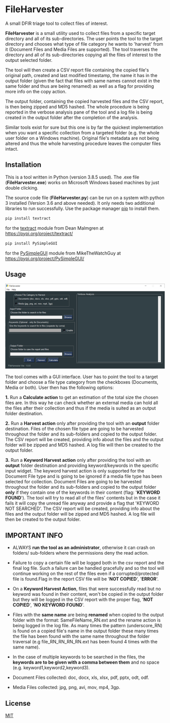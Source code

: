 # FileHarvester
A small DFIR triage tool to collect files of interest.

**FileHarvester** is a small utility used to collect files from a specific target directory and all of its sub-directories. The user points the tool to the target directory and chooses what type of file category he wants to 'harvest' from it (Document Files and Media Files are supported). The tool traverses the directory and all of its sub-directories copying all the files of interest to the output selected folder.

The tool will then create a CSV report file containing the copied file's original path, created and last modified timestamp, the name it has in the output folder (given the fact that files with same names cannot exist in the same folder and thus are being renamed) as well as a flag for providing more info on the copy action. 

The output folder, containing the copied harvested files and the CSV report, is then being zipped and MD5 hashed. The whole procedure is being reported in the verbose analysis pane of the tool and a log file is being created in the output folder after the completion of the analysis. 

Similar tools exist for sure but this one is by far the quickest implementation when you want a specific collection from a targeted folder (e.g. the whole user folder on a Windows machine). Original file's metadata are not being altered and thus the whole harvesting procedure leaves the computer files intact.

## Installation

This is a tool written in Python (version 3.8.5 used). The .exe file (**FileHarvester.exe**) works on Microsoft Windows based machines by just double clicking.

The source code file (**FileHarvester.py**) can be run on a system with python 3 installed (Version 3.6 and above needed). It only needs two additional libraries to run successfully. Use the package manager [pip](https://pip.pypa.io/en/stable/) to install them.

```bash
pip install textract
```
for the [textract](https://pypi.org/project/textract/) module from Dean Malmgren at https://pypi.org/project/textract/

```bash
pip install PySimpleGUI
```
for the [PySimpleGUI](https://pypi.org/project/PySimpleGUI/) module from  MikeTheWatchGuy at https://pypi.org/project/PySimpleGUI/

## Usage

![GitHub Logo](/MainGUI.PNG)

The tool comes with a GUI interface. User has to point the tool to a target folder and choose a file type category from the checkboxes (Documents, Media or both). User then has the following options:

**1.** Run a **Calculate action** to get an estimation of the total size the chosen files are. In this way he can check whether an external media can hold all the files after their collection and thus if the media is suited as an output folder destination.

**2.** Run a **Harvest action** only after providing the tool with an **output** folder destination. Files of the chosen file type are going to be harvested throughout the folder and its sub-folders and copied to the output folder. The CSV report will be created, providing info about the files and the output folder will be zipped and MD5 hashed. A log file will then be created to the output folder.

**3.** Run a **Keyword Harvest action** only after providing the tool with an **output** folder destination and providing keyword/keywords in the specific input widget. The keyword harvest action is only supported for the Document File type and is going to be ignored if a media file type has been selected for collection. Document Files are going to be harvested throughout the folder and its sub-folders and copied to the output folder **only** if they contain one of the keywords in their content (flag: '**KEYWORD FOUND**'). The tool will try to read all of the files' contents but in the case it fails it will copy the unread file anyway and provide a flag that 'KEYWORD NOT SEARCHED'. The CSV report will be created, providing info about the files and the output folder will be zipped and MD5 hashed. A log file will then be created to the output folder.

## IMPORTANT INFO

- ALWAYS **run the tool as an administrator**, otherwise it can crash on folders/ sub-folders where the permissions deny the read action.

- Failure to copy a certain file will be logged both in the csv report and the final log file. Such a failure can be handled gracefully and so the tool will continue working on the rest of the files even if a corrupted/protected file is found.Flag in the report CSV file will be '**NOT COPIED**', '**ERROR**'.

- On a **Keyword Harvest Action**, files that were successfully read but no keyword was found in their content, won't be copied in the output folder but they will be logged in the CSV report with the proper flag, '**NOT COPIED**', '**NO KEYWORD FOUND**'.

- Files with the **same name** are being **renamed** when copied to the output folder with the format: SameFileName_RN.ext and the rename action is being logged in the log file. As many times the pattern (underscore_RN) is found on a copied file's name in the output folder these many times the file has been found with the same name throughout the folder traversal (e.g file_RN_RN_RN_RN.ext has been found 4 times with the same name).

- In the case of multiple keywords to be searched in the files, the **keywords are to be given with a comma between them** and no space (e.g. keyword1,keyword2,keyword3). 

- Document Files collected: doc, docx, xls, xlsx, pdf, pptx, odt, odf.

- Media Files collected: jpg, png, avi, mov, mp4, 3gp. 

## License
[MIT](https://github.com/D-Kats/FileHarvester/blob/main/LICENSE)


